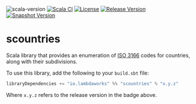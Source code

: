 ![scala-version][scala-version-badge]
[![Scala CI][ci-badge]][ci-link]
[![License][license-badge]](LICENSE)
[![Release Version][sonatype-releases-badge]][sonatype-releases-link]
[![Snapshot Version][sonatype-snapshots-badge]][sonatype-snapshots-link]

# scountries

Scala library that provides an enumeration of [ISO 3166](https://en.wikipedia.org/wiki/ISO_3166) codes for countries, along with their subdivisions.

To use this library, add the following to your `build.sbt` file:

```scala
libraryDependencies += "io.lambdaworks" %% "scountries" % "x.y.z"
```

Where `x.y.z` refers to the release version in the badge above.

[scala-version-badge]: https://img.shields.io/badge/scala-2.13.10-blue?logo=scala&color=red
[ci-badge]: https://github.com/lambdaworks/scountries/actions/workflows/ci.yml/badge.svg
[ci-link]: https://github.com/lambdaworks/scountriesr/actions/workflows/ci.yml
[license-badge]: https://img.shields.io/badge/License-Apache%202.0-blue.svg
[sonatype-releases-badge]: https://img.shields.io/nexus/r/https/s01.oss.sonatype.org/io.lambdaworks/scountries_2.13?color=blue "Sonatype Releases"
[sonatype-releases-link]: https://s01.oss.sonatype.org/content/repositories/releases/io/lambdaworks/scountries_2.13/ "Sonatype Releases"
[sonatype-snapshots-badge]: https://img.shields.io/nexus/s/https/s01.oss.sonatype.org/io.lambdaworks/scountries_2.13 "Sonatype Snapshots"
[sonatype-snapshots-link]: https://s01.oss.sonatype.org/content/repositories/snapshots/io/lambdaworks/scountries_2.13/ "Sonatype Snapshots"
